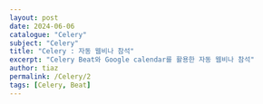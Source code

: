 ```yaml
---
layout: post
date: 2024-06-06
catalogue: "Celery"
subject: "Celery"
title: "Celery : 자동 웹비나 참석"
excerpt: "Celery Beat와 Google calendar를 활용한 자동 웹비나 참석"
author: tiaz
permalink: /Celery/2
tags: [Celery, Beat]
---
```



